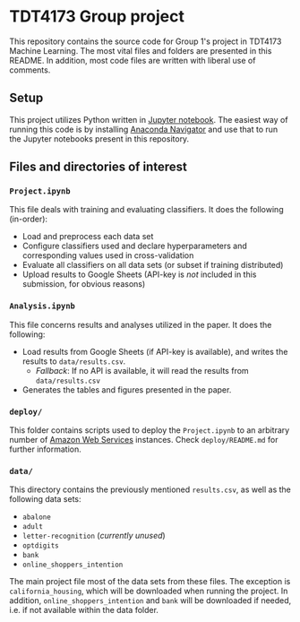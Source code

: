 # TDT4173 Group project
This repository contains the source code for Group 1's project in TDT4173 Machine Learning. The most vital files and folders are presented in this README. In addition, most code files are written with liberal use of comments.

## Setup 
This project utilizes Python written in [Jupyter notebook](https://jupyter.org). The easiest way of running this code is by installing [Anaconda Navigator](https://docs.anaconda.com/anaconda/navigator/) and use that to run the Jupyter notebooks present in this repository.

## Files and directories of interest
### `Project.ipynb`
This file deals with training and evaluating classifiers. It does the following (in-order):
- Load and preprocess each data set
- Configure classifiers used and declare hyperparameters and corresponding values used in cross-validation
- Evaluate all classifiers on all data sets (or subset if training distributed)
- Upload results to Google Sheets (API-key is *not* included in this submission, for obvious reasons)

### `Analysis.ipynb`
This file concerns results and analyses utilized in the paper. It does the following:
- Load results from Google Sheets (if API-key is available), and writes the results to `data/results.csv`.
  - *Fallback*: If no API is available, it will read the results from `data/results.csv`
- Generates the tables and figures presented in the paper.
  
### `deploy/`
This folder contains scripts used to deploy the `Project.ipynb` to an arbitrary number of [Amazon Web Services](https://aws.amazon.com) instances. Check `deploy/README.md` for further information.

### `data/`
This directory contains the previously mentioned `results.csv`, as well as the following data sets:
- `abalone`
- `adult`
- `letter-recognition` (*currently unused*)
- `optdigits`
- `bank`
- `online_shoppers_intention`

The main project file most of the data sets from these files. The exception is `california_housing`, which will be downloaded when running the project. In addition, `online_shoppers_intention` and `bank` will be downloaded if needed, i.e. if not available within the data folder.
